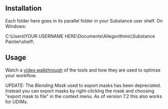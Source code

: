 <h2>Installation</h2>

Each folder here goes in its parallel folder in your Substance user shelf. On Windows:<p>

C:\Users\YOUR USERNAME HERE\Documents\Allegorithmic\Substance Painter\shelf\

<h2>Usage</h2>
Watch a <a href="https://vimeo.com/469364354">video walkthrough</a> of the tools and how they are used to optimze your workflow.


UPDATE: The *Blending Mask* used to export masks has been depreciated. Instead you can export masks by right-clicking the mask and choosing "export mask to file" in the context menu. As of version 7.2 this also works for UDIMs.   

